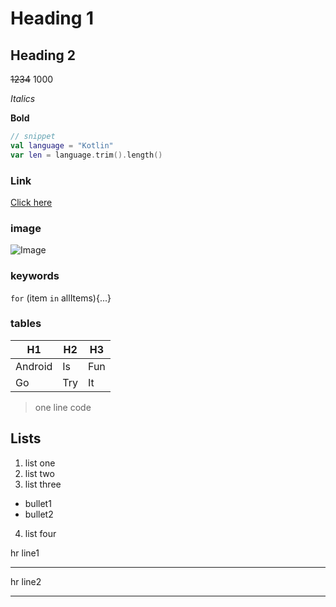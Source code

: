
# Heading 1

## Heading 2

~~1234~~ 1000

_Italics_

**Bold** 
 
```Kotlin
// snippet
val language = "Kotlin"
var len = language.trim().length()
```
### Link


[Click here]("https://kotlinlang.org/")


### image

![Image](https://image.shutterstock.com/image-photo/image-260nw-1418646482.jpg "sample image")

### keywords

`for` (item `in` allItems){...}

### tables

| H1      |   H2  |   H3   |
|   ---   |  ---  |  ---   |
| Android |  Is   |   Fun  |
| Go      |  Try  |    It  |

> one line code


## Lists

1. list one 
2. list two
3. list three

- bullet1
- bullet2

4. list four

hr line1
___


hr line2

***
